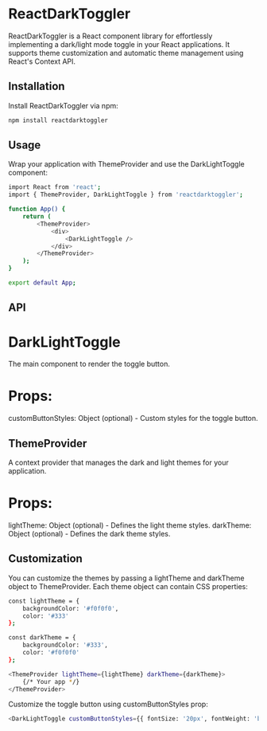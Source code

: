 # ReactDarkToggler

ReactDarkToggler is a React component library for effortlessly implementing a dark/light mode toggle in your React applications. It supports theme customization and automatic theme management using React's Context API.

## Installation

Install ReactDarkToggler via npm:

```bash
npm install reactdarktoggler
```
## Usage
Wrap your application with ThemeProvider and use the DarkLightToggle component:
```bash
import React from 'react';
import { ThemeProvider, DarkLightToggle } from 'reactdarktoggler';

function App() {
    return (
        <ThemeProvider>
            <div>
                <DarkLightToggle />
            </div>
        </ThemeProvider>
    );
}

export default App;
```

## API
# DarkLightToggle
The main component to render the toggle button.

# Props:

customButtonStyles: Object (optional) - Custom styles for the toggle button.

## ThemeProvider
A context provider that manages the dark and light themes for your application.

# Props:

lightTheme: Object (optional) - Defines the light theme styles.
darkTheme: Object (optional) - Defines the dark theme styles.

## Customization
You can customize the themes by passing a lightTheme and darkTheme object to ThemeProvider. Each theme object can contain CSS properties:
```bash
const lightTheme = {
    backgroundColor: '#f0f0f0',
    color: '#333'
};

const darkTheme = {
    backgroundColor: '#333',
    color: '#f0f0f0'
};

<ThemeProvider lightTheme={lightTheme} darkTheme={darkTheme}>
    {/* Your app */}
</ThemeProvider>
```
Customize the toggle button using customButtonStyles prop:
```bash
<DarkLightToggle customButtonStyles={{ fontSize: '20px', fontWeight: 'bold' }} />
```

